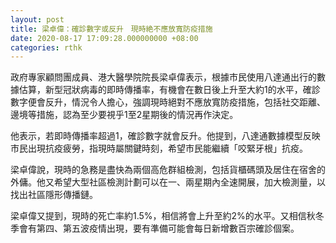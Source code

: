 ```yaml
---
layout: post
title: 梁卓偉：確診數字或反升　現時絶不應放寬防疫措施
date: 2020-08-17 17:09:28.000000000 +08:00
categories: rthk
---
```


政府專家顧問團成員、港大醫學院院長梁卓偉表示，根據市民使用八達通出行的數據估算，新型冠狀病毒的即時傳播率，有機會在數日後上升至大約1的水平，確診數字便會反升，情況令人擔心，強調現時絕對不應放寬防疫措施，包括社交距離、邊境等措施，認為至少要視乎1至2星期後的情況再作決定。

他表示，若即時傳播率超過1，確診數字就會反升。他提到，八達通數據模型反映市民出現抗疫疲勞，指現時屬關鍵時刻，希望市民能繼續「咬緊牙根」抗疫。

梁卓偉說，現時的急務是盡快為兩個高危群組檢測，包括貨櫃碼頭及居住在宿舍的外傭。他又希望大型社區檢測計劃可以在一、兩星期內全速開展，加大檢測量，以找出社區隱形傳播鏈。

梁卓偉又提到，現時的死亡率約1.5%，相信將會上升至約2%的水平。又相信秋冬季會有第四、第五波疫情出現，要有準備可能會每日新增數百宗確診個案。

